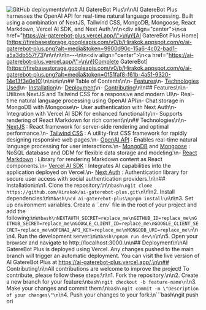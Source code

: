 ![GitHub deployments](https://img.shields.io/github/deployments/Hirakok/ai-gaterebot-plus/production?style=flat&logo=vercel&logoColor=white&label=vercel)\n\n# AI GatereBot Plus\n\nAI GatereBot Plus harnesses the OpenAI API for real-time natural language processing. Built using a combination of NextJS, Tailwind CSS, MongoDB, Mongoose, React Markdown, Vercel AI SDK, and Next Auth.\n\n<div align=\"center\">\n<a href=\"https://ai-gaterebot-plus.vercel.app/\">\n\n![AI GatereBot Plus Home](https://firebasestorage.googleapis.com/v0/b/Hirakok.appspot.com/o/ai-gaterebot-plus.png?alt=media&token=9900d90c-15a6-4c02-bad1-a5a3db557f73)\n\n</a>\n</div>\n\n---\n\n<div align=\"center\">\n<a href=\"https://ai-gaterebot-plus.vercel.app/\">\n\n![Complete GatereBot](https://firebasestorage.googleapis.com/v0/b/Hirakok.appspot.com/o/ai-gaterebot-plus.png?alt=media&token=0f51faf8-f61b-4a51-9320-14e13f3e0e10)\n\n</a>\n</div>\n\n## Table of Contents\n\n-   [Features](#features)\n-   [Technologies Used](#technologies)\n-   [Installation](#installation)\n-   [Deployment](#deployment)\n-   [Contributing](#contributing)\n\n## Features\n\n-   Utilizes NextJS and Tailwind CSS for a responsive and modern UI\n-   Real-time natural language processing using OpenAI API\n-   Chat storage in MongoDB with Mongoose\n-   User authentication with Next Auth\n-   Integration with Vercel AI SDK for enhanced functionality\n-   Supports rendering of React Markdown for rich content\n\n## Technologies\n\n-   [NextJS](https://nextjs.org/) : React framework for server-side rendering and optimal performance.\n-   [Tailwind CSS](https://tailwindcss.com/) : A utility-first CSS framework for rapidly designing responsive web pages.\n-   [OpenAI API](https://platform.openai.com/docs/overview) : Enables real-time natural language processing for user interactions.\n-   [MongoDB](https://www.mongodb.com/) and [Mongoose](https://mongoosejs.com/) : NoSQL database and ODM for flexible data storage and modeling.\n-   [React Markdown](https://www.npmjs.com/package/react-markdown) : Library for rendering Markdown content as React components.\n-   [Vercel AI SDK](https://sdk.vercel.ai/docs) : Integrates AI capabilities into the application deployed on Vercel.\n-   [Next Auth](https://next-auth.js.org/) : Authentication library for secure user access with social authentication providers.\n\n## Installation\n\n1. Clone the repository:\n\n```bash\ngit clone https://github.com/Hirakok/ai-gaterebot-plus.git\n```\n\n2. Install dependencies:\n\n```bash\ncd ai-gaterebot-plus\npnpm install\n```\n\n3. Set up environment variables. Create a \`.env\` file in the root of your project and add the following:\n\n```bash\nNEXTAUTH_SECRET=replace_me\nGITHUB_ID=replace_me\nGITHUB_SECRET=replace_me\nGOOGLE_CLIENT_ID=replace_me\nGOOGLE_CLIENT_SECRET=replace_me\nOPENAI_API_KEY=replace_me\nMONGODB_URI=replace_me\n```\n\n4. Run the development server:\n\n```bash\npnpm run dev\n```\n\n5. Open your browser and navigate to http://localhost:3000.\n\n## Deployment\n\nAI GatereBot Plus is deployed using Vercel. Any changes pushed to the main branch will trigger an automatic deployment. You can visit the live version of AI GatereBot Plus at https://ai-gaterebot-plus.vercel.app/.\n\n## Contributing\n\nAll contributions are welcome to improve the project! To contribute, please follow these steps:\n\n1. Fork the repository.\n\n2. Create a new branch for your feature:\n```bash\ngit checkout -b feature-name\n```\n3. Make your changes and commit them:\n```bash\ngit commit -m \"Description of your changes\"\n```\n4. Push your changes to your fork:\n```bash\ngit push ori